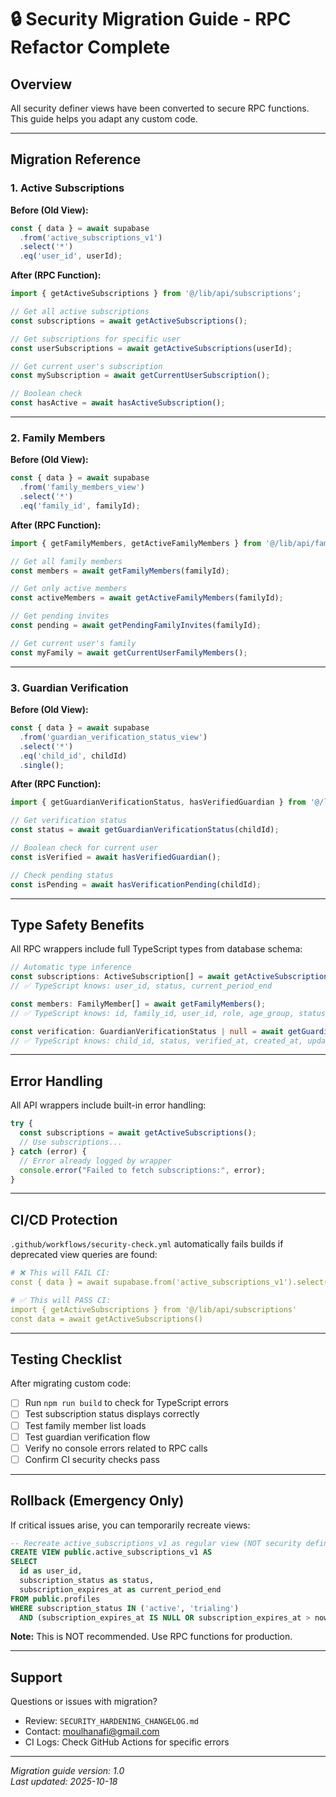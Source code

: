 # 🔒 Security Migration Guide - RPC Refactor Complete

## Overview
All security definer views have been converted to secure RPC functions. This guide helps you adapt any custom code.

---

## Migration Reference

### 1. Active Subscriptions

**Before (Old View):**
```typescript
const { data } = await supabase
  .from('active_subscriptions_v1')
  .select('*')
  .eq('user_id', userId);
```

**After (RPC Function):**
```typescript
import { getActiveSubscriptions } from '@/lib/api/subscriptions';

// Get all active subscriptions
const subscriptions = await getActiveSubscriptions();

// Get subscriptions for specific user
const userSubscriptions = await getActiveSubscriptions(userId);

// Get current user's subscription
const mySubscription = await getCurrentUserSubscription();

// Boolean check
const hasActive = await hasActiveSubscription();
```

---

### 2. Family Members

**Before (Old View):**
```typescript
const { data } = await supabase
  .from('family_members_view')
  .select('*')
  .eq('family_id', familyId);
```

**After (RPC Function):**
```typescript
import { getFamilyMembers, getActiveFamilyMembers } from '@/lib/api/family';

// Get all family members
const members = await getFamilyMembers(familyId);

// Get only active members
const activeMembers = await getActiveFamilyMembers(familyId);

// Get pending invites
const pending = await getPendingFamilyInvites(familyId);

// Get current user's family
const myFamily = await getCurrentUserFamilyMembers();
```

---

### 3. Guardian Verification

**Before (Old View):**
```typescript
const { data } = await supabase
  .from('guardian_verification_status_view')
  .select('*')
  .eq('child_id', childId)
  .single();
```

**After (RPC Function):**
```typescript
import { getGuardianVerificationStatus, hasVerifiedGuardian } from '@/lib/api/guardians';

// Get verification status
const status = await getGuardianVerificationStatus(childId);

// Boolean check for current user
const isVerified = await hasVerifiedGuardian();

// Check pending status
const isPending = await hasVerificationPending(childId);
```

---

## Type Safety Benefits

All RPC wrappers include full TypeScript types from database schema:

```typescript
// Automatic type inference
const subscriptions: ActiveSubscription[] = await getActiveSubscriptions();
// ✅ TypeScript knows: user_id, status, current_period_end

const members: FamilyMember[] = await getFamilyMembers();
// ✅ TypeScript knows: id, family_id, user_id, role, age_group, status, etc.

const verification: GuardianVerificationStatus | null = await getGuardianVerificationStatus(id);
// ✅ TypeScript knows: child_id, status, verified_at, created_at, updated_at
```

---

## Error Handling

All API wrappers include built-in error handling:

```typescript
try {
  const subscriptions = await getActiveSubscriptions();
  // Use subscriptions...
} catch (error) {
  // Error already logged by wrapper
  console.error("Failed to fetch subscriptions:", error);
}
```

---

## CI/CD Protection

`.github/workflows/security-check.yml` automatically fails builds if deprecated view queries are found:

```yaml
# ❌ This will FAIL CI:
const { data } = await supabase.from('active_subscriptions_v1').select('*')

# ✅ This will PASS CI:
import { getActiveSubscriptions } from '@/lib/api/subscriptions'
const data = await getActiveSubscriptions()
```

---

## Testing Checklist

After migrating custom code:

- [ ] Run `npm run build` to check for TypeScript errors
- [ ] Test subscription status displays correctly
- [ ] Test family member list loads
- [ ] Test guardian verification flow
- [ ] Verify no console errors related to RPC calls
- [ ] Confirm CI security checks pass

---

## Rollback (Emergency Only)

If critical issues arise, you can temporarily recreate views:

```sql
-- Recreate active_subscriptions_v1 as regular view (NOT security definer)
CREATE VIEW public.active_subscriptions_v1 AS
SELECT 
  id as user_id,
  subscription_status as status,
  subscription_expires_at as current_period_end
FROM public.profiles
WHERE subscription_status IN ('active', 'trialing')
  AND (subscription_expires_at IS NULL OR subscription_expires_at > now());
```

**Note:** This is NOT recommended. Use RPC functions for production.

---

## Support

Questions or issues with migration?
- Review: `SECURITY_HARDENING_CHANGELOG.md`
- Contact: moulhanafi@gmail.com
- CI Logs: Check GitHub Actions for specific errors

---

*Migration guide version: 1.0*  
*Last updated: 2025-10-18*
